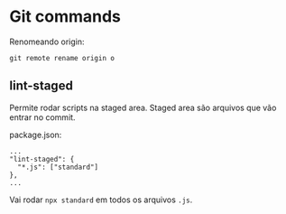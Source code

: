 # Git commands

Renomeando origin:

```none
git remote rename origin o
```

## lint-staged

Permite rodar scripts na staged area. Staged area são arquivos que vão entrar no commit.

package.json:

```
...
"lint-staged": {
  "*.js": ["standard"]
},
...
```

Vai rodar `npx standard` em todos os arquivos `.js`.

